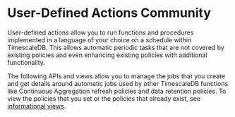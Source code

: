 # User-Defined Actions <tag type="community">Community</tag>

User-defined actions allow you to run functions and procedures implemented in a
language of your choice on a schedule within TimescaleDB. This allows
automatic periodic tasks that are not covered by existing policies and
even enhancing existing policies with additional functionality.

The following APIs and views allow you to manage the jobs that you create and
get details around automatic jobs used by other TimescaleDB functions like
Continuous Aggregation refresh policies and data retention policies. To view the
policies that you set or the policies that already exist, see [informational
views][informational-views].

[informational-views]: /api/:currentVersion:/informational-views/jobs/
